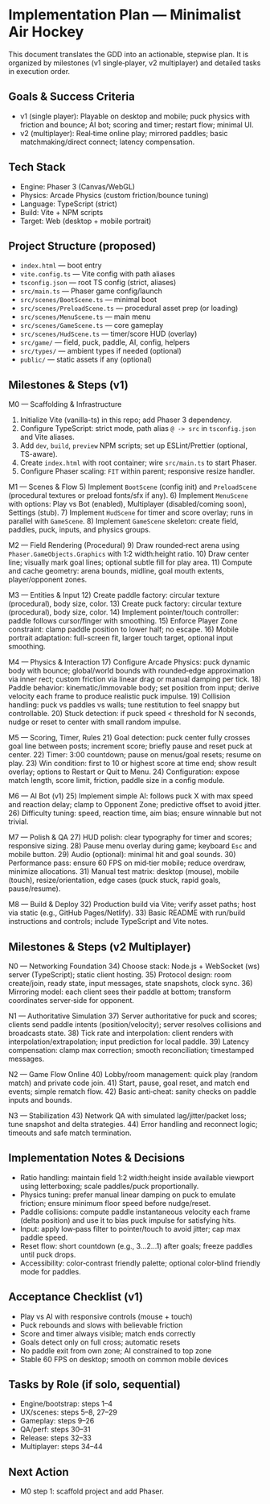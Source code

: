 # Implementation Plan — Minimalist Air Hockey

This document translates the GDD into an actionable, stepwise plan. It is organized by milestones (v1 single‑player, v2 multiplayer) and detailed tasks in execution order.

## Goals & Success Criteria
- v1 (single player): Playable on desktop and mobile; puck physics with friction and bounce; AI bot; scoring and timer; restart flow; minimal UI.
- v2 (multiplayer): Real‑time online play; mirrored paddles; basic matchmaking/direct connect; latency compensation.

## Tech Stack
- Engine: Phaser 3 (Canvas/WebGL)
- Physics: Arcade Physics (custom friction/bounce tuning)
- Language: TypeScript (strict)
- Build: Vite + NPM scripts
- Target: Web (desktop + mobile portrait)

## Project Structure (proposed)
- `index.html` — boot entry
- `vite.config.ts` — Vite config with path aliases
- `tsconfig.json` — root TS config (strict, aliases)
- `src/main.ts` — Phaser game config/launch
- `src/scenes/BootScene.ts` — minimal boot
- `src/scenes/PreloadScene.ts` — procedural asset prep (or loading)
- `src/scenes/MenuScene.ts` — main menu
- `src/scenes/GameScene.ts` — core gameplay
- `src/scenes/HudScene.ts` — timer/score HUD (overlay)
- `src/game/` — field, puck, paddle, AI, config, helpers
- `src/types/` — ambient types if needed (optional)
- `public/` — static assets if any (optional)

## Milestones & Steps (v1)

M0 — Scaffolding & Infrastructure
1) Initialize Vite (vanilla-ts) in this repo; add Phaser 3 dependency.
2) Configure TypeScript: strict mode, path alias `@ -> src` in `tsconfig.json` and Vite aliases.
3) Add `dev`, `build`, `preview` NPM scripts; set up ESLint/Prettier (optional, TS-aware).
4) Create `index.html` with root container; wire `src/main.ts` to start Phaser.
5) Configure Phaser scaling: `FIT` within parent; responsive resize handler.

M1 — Scenes & Flow
5) Implement `BootScene` (config init) and `PreloadScene` (procedural textures or preload fonts/sfx if any).
6) Implement `MenuScene` with options: Play vs Bot (enabled), Multiplayer (disabled/coming soon), Settings (stub).
7) Implement `HudScene` for timer and score overlay; runs in parallel with `GameScene`.
8) Implement `GameScene` skeleton: create field, paddles, puck, inputs, and physics groups.

M2 — Field Rendering (Procedural)
9) Draw rounded‑rect arena using `Phaser.GameObjects.Graphics` with 1:2 width:height ratio.
10) Draw center line; visually mark goal lines; optional subtle fill for play area.
11) Compute and cache geometry: arena bounds, midline, goal mouth extents, player/opponent zones.

M3 — Entities & Input
12) Create paddle factory: circular texture (procedural), body size, color.
13) Create puck factory: circular texture (procedural), body size, color.
14) Implement pointer/touch controller: paddle follows cursor/finger with smoothing.
15) Enforce Player Zone constraint: clamp paddle position to lower half; no escape.
16) Mobile portrait adaptation: full-screen fit, larger touch target, optional input smoothing.

M4 — Physics & Interaction
17) Configure Arcade Physics: puck dynamic body with bounce; global/world bounds with rounded‑edge approximation via inner rect; custom friction via linear drag or manual damping per tick.
18) Paddle behavior: kinematic/immovable body; set position from input; derive velocity each frame to produce realistic puck impulse.
19) Collision handling: puck vs paddles vs walls; tune restitution to feel snappy but controllable.
20) Stuck detection: if puck speed < threshold for N seconds, nudge or reset to center with small random impulse.

M5 — Scoring, Timer, Rules
21) Goal detection: puck center fully crosses goal line between posts; increment score; briefly pause and reset puck at center.
22) Timer: 3:00 countdown; pause on menus/goal resets; resume on play.
23) Win condition: first to 10 or highest score at time end; show result overlay; options to Restart or Quit to Menu.
24) Configuration: expose match length, score limit, friction, paddle size in a config module.

M6 — AI Bot (v1)
25) Implement simple AI: follows puck X with max speed and reaction delay; clamp to Opponent Zone; predictive offset to avoid jitter.
26) Difficulty tuning: speed, reaction time, aim bias; ensure winnable but not trivial.

M7 — Polish & QA
27) HUD polish: clear typography for timer and scores; responsive sizing.
28) Pause menu overlay during game; keyboard `Esc` and mobile button.
29) Audio (optional): minimal hit and goal sounds.
30) Performance pass: ensure 60 FPS on mid‑tier mobile; reduce overdraw, minimize allocations.
31) Manual test matrix: desktop (mouse), mobile (touch), resize/orientation, edge cases (puck stuck, rapid goals, pause/resume).

M8 — Build & Deploy
32) Production build via Vite; verify asset paths; host via static (e.g., GitHub Pages/Netlify).
33) Basic README with run/build instructions and controls; include TypeScript and Vite notes.

## Milestones & Steps (v2 Multiplayer)

N0 — Networking Foundation
34) Choose stack: Node.js + WebSocket (ws) server (TypeScript); static client hosting.
35) Protocol design: room create/join, ready state, input messages, state snapshots, clock sync.
36) Mirroring model: each client sees their paddle at bottom; transform coordinates server‑side for opponent.

N1 — Authoritative Simulation
37) Server authoritative for puck and scores; clients send paddle intents (position/velocity); server resolves collisions and broadcasts state.
38) Tick rate and interpolation: client renders with interpolation/extrapolation; input prediction for local paddle.
39) Latency compensation: clamp max correction; smooth reconciliation; timestamped messages.

N2 — Game Flow Online
40) Lobby/room management: quick play (random match) and private code join.
41) Start, pause, goal reset, and match end events; simple rematch flow.
42) Basic anti‑cheat: sanity checks on paddle inputs and bounds.

N3 — Stabilization
43) Network QA with simulated lag/jitter/packet loss; tune snapshot and delta strategies.
44) Error handling and reconnect logic; timeouts and safe match termination.

## Implementation Notes & Decisions
- Ratio handling: maintain field 1:2 width:height inside available viewport using letterboxing; scale paddles/puck proportionally.
- Physics tuning: prefer manual linear damping on puck to emulate friction; ensure minimum floor speed before nudge/reset.
- Paddle collisions: compute paddle instantaneous velocity each frame (delta position) and use it to bias puck impulse for satisfying hits.
- Input: apply low‑pass filter to pointer/touch to avoid jitter; cap max paddle speed.
- Reset flow: short countdown (e.g., 3…2…1) after goals; freeze paddles until puck drops.
- Accessibility: color‑contrast friendly palette; optional color‑blind friendly mode for paddles.

## Acceptance Checklist (v1)
- Play vs AI with responsive controls (mouse + touch)
- Puck rebounds and slows with believable friction
- Score and timer always visible; match ends correctly
- Goals detect only on full cross; automatic resets
- No paddle exit from own zone; AI constrained to top zone
- Stable 60 FPS on desktop; smooth on common mobile devices

## Tasks by Role (if solo, sequential)
- Engine/bootstrap: steps 1–4
- UX/scenes: steps 5–8, 27–29
- Gameplay: steps 9–26
- QA/perf: steps 30–31
- Release: steps 32–33
- Multiplayer: steps 34–44

## Next Action
- M0 step 1: scaffold project and add Phaser.
